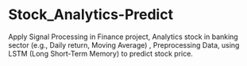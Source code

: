 # Stock_Analytics-Predict
Apply Signal Processing in Finance project, Analytics stock in banking sector (e.g., Daily return, Moving Average) , Preprocessing Data, using LSTM (Long Short-Term Memory) to predict stock price.
